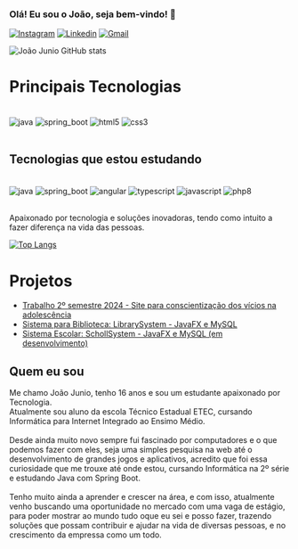 

### Olá! Eu sou o João, seja bem-vindo! 👋

[![Instagram](https://img.shields.io/badge/Instagram-E4405F?style=for-the-badge&logo=instagram&logoColor=white)](https://www.instagram.com/joaojunio_09/)
[![Linkedin](https://img.shields.io/badge/LinkedIn-0077B5?style=for-the-badge&logo=linkedin&logoColor=white)](https://www.linkedin.com/in/joao-junio/)
[![Gmail](https://img.shields.io/badge/Gmail-D14836?style=for-the-badge&logo=gmail&logoColor=white)](https://mail.google.com/mail/u/0/#inbox)

![João Junio GitHub stats](https://github-readme-stats.vercel.app/api?username=JoaoJunio09&show_icons=true&theme=tokyonight)

# Principais Tecnologias

<div style="display: inline_block"><br/>
    <img align="center" alt="java" src="https://img.shields.io/badge/Java-ED8B00?style=for-the-badge&logo=openjdk&logoColor=white"/>
    <img align="center" alt="spring_boot" src="https://img.shields.io/badge/Spring-6DB33F?style=for-the-badge&logo=spring&logoColor=white"/>
    <img align="center" alt="html5" src="https://img.shields.io/badge/HTML5-E34F26?style=for-the-badge&logo=html5&logoColor=white"/>
    <img align="center" alt="css3" src="https://img.shields.io/badge/CSS3-1572B6?style=for-the-badge&logo=css3&logoColor=white"/>
</div><br/>

## Tecnologias que estou estudando

<div style="display: inline_block"><br/>
    <img align="center" alt="java" src="https://img.shields.io/badge/Java-ED8B00?style=for-the-badge&logo=openjdk&logoColor=white"/>
    <img align="center" alt="spring_boot" src="https://img.shields.io/badge/Spring-6DB33F?style=for-the-badge&logo=spring&logoColor=white"/>
    <img align="center" alt="angular" src="https://img.shields.io/badge/Angular-DD0031?style=for-the-badge&logo=angular&logoColor=white"/>
    <img align="center" alt="typescript" src="https://img.shields.io/badge/TypeScript-007ACC?style=for-the-badge&logo=typescript&logoColor=white"/>
    <img align="center" alt="javascript" src="https://img.shields.io/badge/JavaScript-F7DF1E?style=for-the-badge&logo=javascript&logoColor=black"/>
    <img align="center" alt="php8" src="https://img.shields.io/badge/PHP-777BB4?style=for-the-badge&logo=php&logoColor=white"/>
</div><br/>

Apaixonado por tecnologia e soluções inovadoras, tendo como intuito a fazer diferença na vida das pessoas.

[![Top Langs](https://github-readme-stats.vercel.app/api/top-langs/?username=JoaoJunio09)](https://github.com/anuraghazra/github-readme-stats)

# Projetos
- [Trabalho 2º semestre 2024 - Site para conscientização dos vícios na adolescência](https://estudodosjovens.com.br/)
- [Sistema para Biblioteca: LibrarySystem - JavaFX e MySQL](https://github.com/JoaoJunio09/librarySystem)
- [Sistema Escolar: SchollSystem - JavaFX e MySQL (em desenvolvimento)](https://github.com/JoaoJunio09/school-sysem-javafx-mysql-jdbc)


## Quem eu sou

Me chamo João Junio, tenho 16 anos e sou um estudante apaixonado por Tecnologia.<br>
Atualmente sou aluno da escola Técnico Estadual ETEC, cursando Informática para Internet Integrado ao Ensimo Médio.<br><br>
Desde ainda muito novo sempre fui fascinado por computadores e o que podemos fazer com eles, seja uma simples pesquisa na web até o desenvolvimento de grandes jogos e aplicativos, acredito que foi essa curiosidade que me trouxe até onde estou, cursando Informática na 2º série e estudando Java com Spring Boot.<br><br>
Tenho muito ainda a aprender e crescer na área, e com isso, atualmente venho buscando uma oportunidade no mercado com uma vaga de estágio, para poder mostrar ao mundo tudo oque eu sei e posso fazer, trazendo soluções que possam contribuir e ajudar na vida de diversas pessoas, e no crescimento da empressa como um todo.
